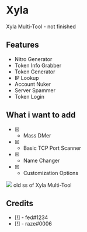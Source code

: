 # Xyla

Xyla Multi-Tool - not finished

## Features

- Nitro Generator
- Token Info Grabber
- Token Generator
- IP Lookup
- Account Nuker
- Server Spammer
- Token Login

## What i want to add
- [X] - Mass DMer
- [X] - Basic TCP Port Scanner
- [X] - Name Changer
- [X] - Customization Options

<img src="https://cdn.discordapp.com/attachments/715735357290840188/961907071811485706/unknown.png">
old ss of Xyla Multi-Tool

## Credits
- [!] - fed#1234
- [!] - raze#0006
